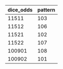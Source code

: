 |dice_odds|pattern|
| --- | --- |
|11511|103|
|11512|106|
|11521|102|
|11522|107|
|100901|108|
|100902|101|